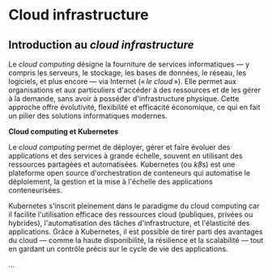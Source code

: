 # Cloud infrastructure

## Introduction au _cloud infrastructure_

Le _cloud computing_ désigne la fourniture de services informatiques — y compris les serveurs, le stockage, les bases de données, le réseau, les logiciels, et plus encore — via Internet (« _le cloud_ »). Elle permet aux organisations et aux particuliers d'accéder à des ressources et de les gérer à la demande, sans avoir à posséder d'infrastructure physique. Cette approche offre évolutivité, flexibilité et efficacité économique, ce qui en fait un pilier des solutions informatiques modernes.

**Cloud computing et Kubernetes**

Le _cloud computing_ permet de déployer, gérer et faire évoluer des applications et des services à grande échelle, souvent en utilisant des ressources partagées et automatisées. Kubernetes (ou _k8s_) est une plateforme open source d'orchestration de conteneurs qui automatise le déploiement, la gestion et la mise à l'échelle des applications conteneurisées.

Kubernetes s'inscrit pleinement dans le paradigme du cloud computing car il facilite l'utilisation efficace des ressources cloud (publiques, privées ou hybrides), l'automatisation des tâches d'infrastructure, et l'élasticité des applications. Grâce à Kubernetes, il est possible de tirer parti des avantages du cloud — comme la haute disponibilité, la résilience et la scalabilité — tout en gardant un contrôle précis sur le cycle de vie des applications.

…
